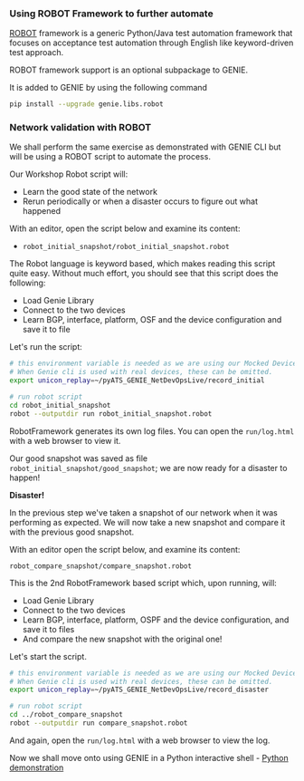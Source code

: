 ### Using ROBOT Framework to further automate

[ROBOT](https://robotframework.org/) framework is a generic Python/Java test automation framework that focuses on acceptance test automation through English like keyword-driven test approach.

ROBOT framework support is an optional subpackage to GENIE.

It is added to GENIE by using the following command

```bash
pip install --upgrade genie.libs.robot
```



### Network validation with ROBOT

We shall perform the same exercise as demonstrated with GENIE CLI but will be using a ROBOT script to automate the process.

Our Workshop Robot script will:

- Learn the good state of the network
- Rerun periodically or when a disaster occurs to figure out what happened

With an editor, open the script below and examine its content:

- `robot_initial_snapshot/robot_initial_snapshot.robot`

The Robot language is keyword based, which makes reading this script quite easy. Without much effort, you should see that this script does the following:

- Load Genie Library
- Connect to the two devices
- Learn BGP, interface, platform, OSF and the device configuration and save it to file

Let's run the script:

```bash
# this environment variable is needed as we are using our Mocked Device.
# When Genie cli is used with real devices, these can be omitted.
export unicon_replay=~/pyATS_GENIE_NetDevOpsLive/record_initial

# run robot script
cd robot_initial_snapshot
robot --outputdir run robot_initial_snapshot.robot
```

RobotFramework generates its own log files. You can open the `run/log.html` with a web browser to view it.

Our good snapshot was saved as file `robot_initial_snapshot/good_snapshot`; we are now ready for a disaster to happen!

**Disaster!**

In the previous step we've taken a snapshot of our network when it was performing as expected. We will now take a new snapshot and compare it with the previous good snapshot.

With an editor open the script below, and examine its content:

```
robot_compare_snapshot/compare_snapshot.robot
```

This is the 2nd RobotFramework based script which, upon running, will:

- Load Genie Library
- Connect to the two devices
- Learn BGP, interface, platform, OSPF and the device configuration, and save it to files
- And compare the new snapshot with the original one!

Let's start the script.

```bash
# this environment variable is needed as we are using our Mocked Device.
# When Genie cli is used with real devices, these can be omitted.
export unicon_replay=~/pyATS_GENIE_NetDevOpsLive/record_disaster

# run robot script
cd ../robot_compare_snapshot
robot --outputdir run compare_snapshot.robot
```

And again, open the `run/log.html` with a web browser to view the log.

Now we shall move onto using GENIE in a Python interactive shell - [Python demonstration](python.md)